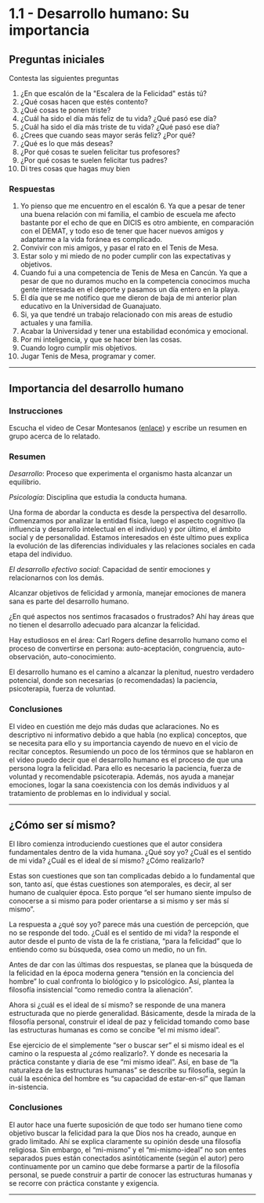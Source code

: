 # 1.1 - Desarrollo humano: Su importancia

## Preguntas iniciales

Contesta las siguientes preguntas

1. ¿En que escalón de la "Escalera de la Felicidad" estás tú?
2. ¿Qué cosas hacen que estés contento?
3. ¿Qué cosas te ponen triste?
4. ¿Cuál ha sido el día más feliz de tu vida? ¿Qué pasó ese día?
5. ¿Cuál ha sido el día más triste de tu vida? ¿Qué pasó ese día?
6. ¿Crees que cuando seas mayor serás feliz? ¿Por qué?
7. ¿Qué es lo que más deseas?
8. ¿Por qué cosas te suelen felicitar tus profesores?
9.  ¿Por qué cosas te suelen felicitar tus padres?
10. Di tres cosas que hagas muy bien

### Respuestas

1. Yo pienso que me encuentro en el escalón 6. Ya que a pesar de tener una buena relación con mi familia, el cambio de escuela me afecto bastante por el echo de que en DICIS es otro ambiente, en comparación con el DEMAT, y todo eso de tener que hacer nuevos amigos y adaptarme a la vida foránea es complicado.
2. Convivir con mis amigos, y pasar el rato en el Tenis de Mesa.
3. Estar solo y mi miedo de no poder cumplir con las expectativas y objetivos.
4. Cuando fui a una competencia de Tenis de Mesa en Cancún. Ya que a pesar de que no duramos mucho en la competencia conocimos mucha gente interesada en el deporte y pasamos un día entero en la playa.
5. El día que se me notifico que me dieron de baja de mi anterior plan educativo en la Universidad de Guanajuato.
6. Si, ya que tendré un trabajo relacionado con mis areas de estudio actuales y una familia.
7. Acabar la Universidad y tener una estabilidad económica y emocional.
8. Por mi inteligencia, y que se hacer bien las cosas.
9. Cuando logro cumplir mis objetivos.
10. Jugar Tenis de Mesa, programar y comer.

---

## Importancia del desarrollo humano

### Instrucciones

Escucha el video de Cesar Montesanos ([enlace](https://youtu.be/6hDsPPqYv7Y)) y escribe un resumen en grupo acerca de lo relatado.

### Resumen

*Desarrollo*: Proceso que experimenta el organismo hasta alcanzar un equilibrio.

*Psicología*: Disciplina que estudia la conducta humana.

Una forma de abordar la conducta es desde la perspectiva del desarrollo. Comenzamos por analizar la entidad física, luego el aspecto cognitivo (la influencia y desarrollo intelectual en el individuo) y por último, el ámbito social y de personalidad. Estamos interesados en éste ultimo pues explica la evolución de las diferencias individuales y las relaciones sociales en cada etapa del individuo.

*El desarrollo efectivo social*: Capacidad de sentir emociones y relacionarnos con los demás.

Alcanzar objetivos de felicidad y armonía, manejar emociones de manera sana es parte del desarrollo humano.

¿En qué aspectos nos sentimos fracasados o frustrados? Ahí hay áreas que no tienen el desarrollo adecuado para alcanzar la felicidad.

Hay estudiosos en el área: Carl Rogers define desarrollo humano como el proceso de convertirse en persona: auto-aceptación, congruencia, auto-observación, auto-conocimiento.

El desarrollo humano es el camino a alcanzar la plenitud, nuestro verdadero potencial, donde son necesarias (o recomendadas) la paciencia, psicoterapia, fuerza de voluntad.

### Conclusiones

El video en cuestión me dejo más dudas que aclaraciones. No es descriptivo ni informativo debido a que habla (no explica) conceptos, que se necesita para ello y su importancia cayendo de nuevo en el vicio de recitar conceptos. Resumiendo un poco de los términos que se hablaron en el video puedo decir que el desarrollo humano es el proceso de que una persona logra la felicidad. Para ello es necesario la paciencia, fuerza de voluntad y recomendable psicoterapia. Además, nos ayuda a manejar emociones, logar la sana coexistencia con los demás individuos y al tratamiento de problemas en lo individual y social.

---

## ¿Cómo ser sí mismo?

El libro comienza introduciendo cuestiones que el autor considera fundamentales dentro de la vida humana. ¿Qué soy yo? ¿Cuál es el sentido de mi vida? ¿Cuál es el ideal de sí mismo? ¿Cómo realizarlo?

Estas son cuestiones que son tan complicadas debido a lo fundamental que son, tanto así, que éstas cuestiones son atemporales, es decir, al ser humano de cualquier época. Esto porque “el ser humano siente impulso de conocerse a si mismo para poder orientarse a si mismo y ser más sí mismo”.

La respuesta a ¿qué soy yo? parece más una cuestión de percepción, que no se responde del todo. ¿Cuál es el sentido de mi vida? la responde el autor desde el punto de vista de la fe cristiana, “para la felicidad” que lo entiendo como su búsqueda, osea como un medio, no un fin.

Antes de dar con las últimas dos respuestas, se planea que la búsqueda de la felicidad en la época moderna genera “tensión en la conciencia del hombre” lo cual confronta lo biológico y lo psicológico. Así, plantea la filosofía insistencial “como remedio contra la alienación”.

Ahora si ¿cuál es el ideal de sí mismo? se responde de una manera estructurada que no pierde generalidad. Básicamente, desde la mirada de la filosofía personal, construir el ideal de paz y felicidad tomando como base las estructuras humanas es como se concibe “el mi mismo ideal”.

Ese ejercicio de el simplemente “ser o buscar ser” el si mismo ideal es el camino o la respuesta al ¿cómo realizarlo?. Y donde es necesaria la práctica constante y diaria de ese “mi mismo ideal”. Así, en base de “la naturaleza de las estructuras humanas” se describe su filosofía, según la cuál la escénica del hombre es “su capacidad de estar-en-sí” que llaman in-sistencia.

### Conclusiones

El autor hace una fuerte suposición de que todo ser humano tiene como objetivo buscar la felicidad para la que Dios nos ha creado, aunque en grado limitado. Ahí se explica claramente su opinión desde una filosofía religiosa. Sin embargo, el “mi-mismo” y el “mi-mismo-ideal” no son entes separados pues están conectados asintóticamente (según el autor) pero continuamente por un camino que debe formarse a partir de la filosofía personal, se puede construir a partir de conocer las estructuras humanas y se recorre con práctica constante y exigencia.

---
